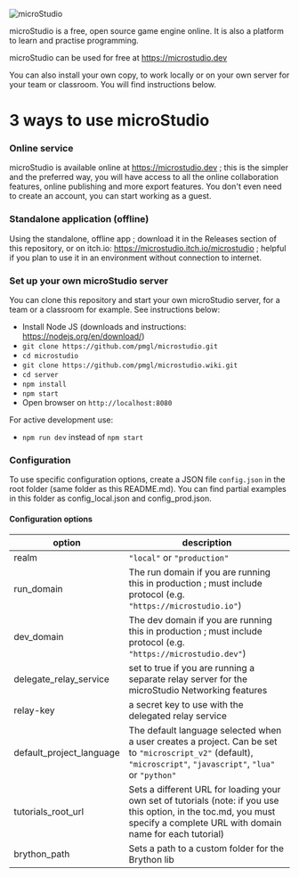 ![microStudio](static/img/microstudio_title_image.png)

microStudio is a free, open source game engine online.
It is also a platform to learn and practise programming.

microStudio can be used for free at https://microstudio.dev

You can also install your own copy, to work locally or on your own server
for your team or classroom. You will find instructions below.

# 3 ways to use microStudio

### Online service
microStudio is available online at https://microstudio.dev ; this is the simpler and the preferred way, you will have access to all the online collaboration features, online publishing and more export features. You don't even need to create an account, you can start working as a guest.

### Standalone application (offline)
Using the standalone, offline app ; download it in the Releases section of this repository, or on itch.io: https://microstudio.itch.io/microstudio ; helpful if you plan to use it in an environment without connection to internet.

### Set up your own microStudio server
You can clone this repository and start your own microStudio server, for a team or a classroom for example. See instructions below:

* Install Node JS (downloads and instructions: https://nodejs.org/en/download/)
* `git clone https://github.com/pmgl/microstudio.git`
* `cd microstudio`
* `git clone https://github.com/pmgl/microstudio.wiki.git`
* `cd server`
* `npm install`
* `npm start`
* Open browser on `http://localhost:8080`

For active development use:
* `npm run dev` instead of `npm start`

### Configuration
To use specific configuration options, create a JSON file `config.json` in the root folder (same folder as this README.md).
You can find partial examples in this folder as config_local.json and config_prod.json.

#### Configuration options

|option|description|
|-|-|
|realm|`"local"` or `"production"`|
|run_domain|The run domain if you are running this in production ; must include protocol (e.g. `"https://microstudio.io"`)|
|dev_domain|The dev domain if you are running this in production ; must include protocol (e.g. `"https://microstudio.dev"`)|
|delegate_relay_service|set to true if you are running a separate relay server for the microStudio Networking features|
|relay-key|a secret key to use with the delegated relay service|
|default_project_language|The default language selected when a user creates a project. Can be set to `"microscript_v2"` (default), `"microscript"`, `"javascript"`, `"lua"` or `"python"`|
|tutorials_root_url|Sets a different URL for loading your own set of tutorials (note: if you use this option, in the toc.md, you must specify a complete URL with domain name for each tutorial)|
|brython_path|Sets a path to a custom folder for the Brython lib|

